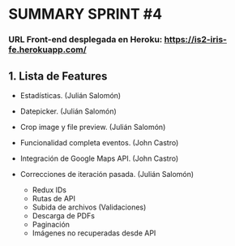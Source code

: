 # SUMMARY SPRINT #4

### URL Front-end desplegada en Heroku: https://is2-iris-fe.herokuapp.com/

## 1. Lista de Features

* Estadísticas. (Julián Salomón)

* Datepicker. (Julián Salomón)

* Crop image y file preview. (Julián Salomón)

* Funcionalidad completa eventos. (John Castro)

* Integración de Google Maps API. (John Castro)

* Correcciones de iteración pasada. (Julián Salomón)

  * Redux IDs
  * Rutas de API
  * Subida de archivos (Validaciones)
  * Descarga de PDFs
  * Paginación
  * Imágenes no recuperadas desde API